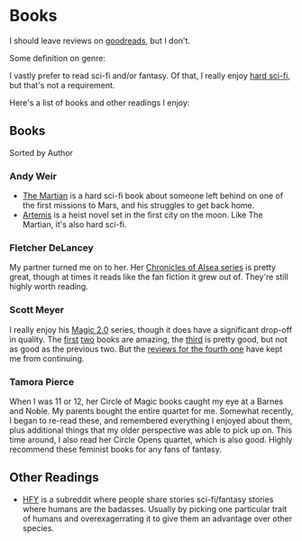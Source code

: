 # Books

I should leave reviews on [goodreads](https://goodreads.com), but I don't.

Some definition on genre:

I vastly prefer to read sci-fi and/or fantasy. Of that, I really enjoy [hard sci-fi](https://tvtropes.org/pmwiki/pmwiki.php/Main/MohsScaleOfScienceFictionHardness), but that's not a requirement.

Here's a list of books and other readings I enjoy:

## Books

Sorted by Author

### Andy Weir

- [The Martian](https://www.goodreads.com/book/show/18007564-the-martian) is a hard sci-fi book about someone left behind on one of the first missions to Mars, and his struggles to get back home.
- [Artemis](https://www.goodreads.com/book/show/34928122-artemis) is a heist novel set in the first city on the moon. Like The Martian, it's also hard sci-fi.

### Fletcher DeLancey

My partner turned me on to her. Her [Chronicles of Alsea series](https://www.goodreads.com/book/show/39333098-the-caphenon) is pretty great, though at times it reads like the fan fiction it grew out of. They're still highly worth reading.

### Scott Meyer

I really enjoy his [Magic 2.0](https://www.goodreads.com/book/show/18616975-off-to-be-the-wizard) series, though it does have a significant drop-off in quality. The [first](https://www.goodreads.com/book/show/18616975-off-to-be-the-wizard) [two](https://www.goodreads.com/book/show/21483760-spell-or-high-water) books are amazing, the [third](https://www.goodreads.com/book/show/23249416-an-unwelcome-quest) is pretty good, but not as good as the previous two. But the [reviews for the fourth one](https://www.goodreads.com/book/show/36566205-fight-and-flight) have kept me from continuing.

### Tamora Pierce

When I was 11 or 12, her Circle of Magic books caught my eye at a Barnes and Noble. My parents bought the entire quartet for me. Somewhat recently, I began to re-read these, and remembered everything I enjoyed about them, plus additional things that my older perspective was able to pick up on. This time around, I also read her Circle Opens quartet, which is also good. Highly recommend these feminist books for any fans of fantasy.

## Other Readings

- [HFY](https://reddit.com/r/hfy) is a subreddit where people share stories sci-fi/fantasy stories where humans are the badasses. Usually by picking one particular trait of humans and overexagerrating it to give them an advantage over other species.
